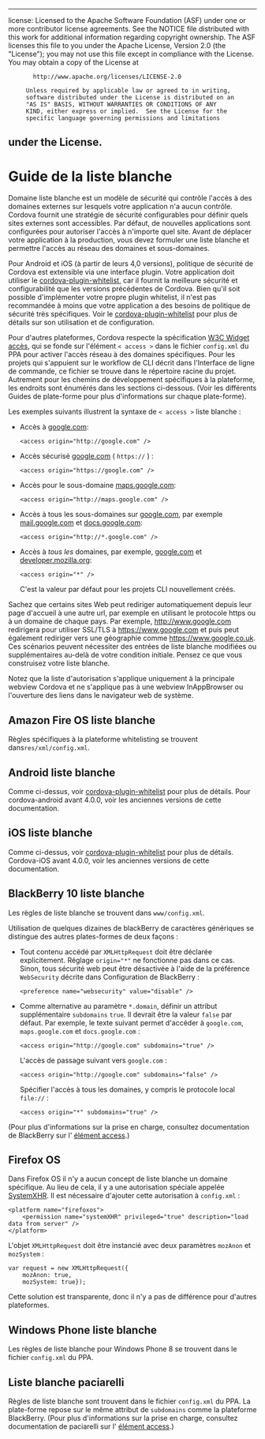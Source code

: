 * * *

license: Licensed to the Apache Software Foundation (ASF) under one or more contributor license agreements. See the NOTICE file distributed with this work for additional information regarding copyright ownership. The ASF licenses this file to you under the Apache License, Version 2.0 (the "License"); you may not use this file except in compliance with the License. You may obtain a copy of the License at

           http://www.apache.org/licenses/LICENSE-2.0
    
         Unless required by applicable law or agreed to in writing,
         software distributed under the License is distributed on an
         "AS IS" BASIS, WITHOUT WARRANTIES OR CONDITIONS OF ANY
         KIND, either express or implied.  See the License for the
         specific language governing permissions and limitations
    

## under the License.

# Guide de la liste blanche

Domaine liste blanche est un modèle de sécurité qui contrôle l'accès à des domaines externes sur lesquels votre application n'a aucun contrôle. Cordova fournit une stratégie de sécurité configurables pour définir quels sites externes sont accessibles. Par défaut, de nouvelles applications sont configurées pour autoriser l'accès à n'importe quel site. Avant de déplacer votre application à la production, vous devez formuler une liste blanche et permettre l'accès au réseau des domaines et sous-domaines.

Pour Android et iOS (à partir de leurs 4,0 versions), politique de sécurité de Cordova est extensible via une interface plugin. Votre application doit utiliser le [cordova-plugin-whitelist][1], car il fournit la meilleure sécurité et configurabilité que les versions précédentes de Cordova. Bien qu'il soit possible d'implémenter votre propre plugin whitelist, il n'est pas recommandée à moins que votre application a des besoins de politique de sécurité très spécifiques. Voir le [cordova-plugin-whitelist][1] pour plus de détails sur son utilisation et de configuration.

 [1]: https://github.com/apache/cordova-plugin-whitelist

Pour d'autres plateformes, Cordova respecte la spécification [W3C Widget accès][2], qui se fonde sur l'élément `< access >` dans le fichier `config.xml` du PPA pour activer l'accès réseau à des domaines spécifiques. Pour les projets qui s'appuient sur le workflow de CLI décrit dans l'Interface de ligne de commande, ce fichier se trouve dans le répertoire racine du projet. Autrement pour les chemins de développement spécifiques à la plateforme, les endroits sont énumérés dans les sections ci-dessous. (Voir les différents Guides de plate-forme pour plus d'informations sur chaque plate-forme).

 [2]: http://www.w3.org/TR/widgets-access/

Les exemples suivants illustrent la syntaxe de `< access >` liste blanche :

*   Accès à [google.com][3]:
    
        <access origin="http://google.com" />
        

*   Accès sécurisé [google.com][4] ( `https://` ) :
    
        <access origin="https://google.com" />
        

*   Accès pour le sous-domaine [maps.google.com][5]:
    
        <access origin="http://maps.google.com" />
        

*   Accès à tous les sous-domaines sur [google.com][3], par exemple [mail.google.com][6] et [docs.google.com][7]:
    
        <access origin="http://*.google.com" />
        

*   Accès à *tous les* domaines, par exemple, [google.com][3] et [developer.mozilla.org][8]:
    
        <access origin="*" />
        
    
    C'est la valeur par défaut pour les projets CLI nouvellement créés.

 [3]: http://google.com
 [4]: https://google.com
 [5]: http://maps.google.com
 [6]: http://mail.google.com
 [7]: http://docs.google.com
 [8]: http://developer.mozilla.org

Sachez que certains sites Web peut rediriger automatiquement depuis leur page d'accueil à une autre url, par exemple en utilisant le protocole https ou à un domaine de chaque pays. Par exemple, http://www.google.com redirigera pour utiliser SSL/TLS à https://www.google.com et puis peut également rediriger vers une géographie comme https://www.google.co.uk. Ces scénarios peuvent nécessiter des entrées de liste blanche modifiées ou supplémentaires au-delà de votre condition initiale. Pensez ce que vous construisez votre liste blanche.

Notez que la liste d'autorisation s'applique uniquement à la principale webview Cordova et ne s'applique pas à une webview InAppBrowser ou l'ouverture des liens dans le navigateur web de système.

## Amazon Fire OS liste blanche

Règles spécifiques à la plateforme whitelisting se trouvent dans`res/xml/config.xml`.

## Android liste blanche

Comme ci-dessus, voir [cordova-plugin-whitelist][1] pour plus de détails. Pour cordova-android avant 4.0.0, voir les anciennes versions de cette documentation.

## iOS liste blanche

Comme ci-dessus, voir [cordova-plugin-whitelist][1] pour plus de détails. Cordova-iOS avant 4.0.0, voir les anciennes versions de cette documentation.

## BlackBerry 10 liste blanche

Les règles de liste blanche se trouvent dans `www/config.xml`.

Utilisation de quelques dizaines de blackBerry de caractères génériques se distingue des autres plates-formes de deux façons :

*   Tout contenu accédé par `XMLHttpRequest` doit être déclarée explicitement. Réglage `origin="*"` ne fonctionne pas dans ce cas. Sinon, tous sécurité web peut être désactivée à l'aide de la préférence `WebSecurity` décrite dans Configuration de BlackBerry :
    
        <preference name="websecurity" value="disable" />
        

*   Comme alternative au paramètre `*.domain`, définir un attribut supplémentaire `subdomains` `true`. Il devrait être la valeur `false` par défaut. Par exemple, le texte suivant permet d'accéder à `google.com`, `maps.google.com` et `docs.google.com` :
    
        <access origin="http://google.com" subdomains="true" />
        
    
    L'accès de passage suivant vers `google.com` :
    
        <access origin="http://google.com" subdomains="false" />
        
    
    Spécifier l'accès à tous les domaines, y compris le protocole local `file://` :
    
        <access origin="*" subdomains="true" />
        

(Pour plus d'informations sur la prise en charge, consultez documentation de BlackBerry sur l' [élément access][9].)

 [9]: https://developer.blackberry.com/html5/documentation/ww_developing/Access_element_834677_11.html

## Firefox OS

Dans Firefox OS il n'y a aucun concept de liste blanche un domaine spécifique. Au lieu de cela, il y a une autorisation spéciale appelée [SystemXHR][10]. Il est nécessaire d'ajouter cette autorisation à `config.xml` :

 [10]: https://developer.mozilla.org/en-US/docs/Web/API/XMLHttpRequest#Permissions

    <platform name="firefoxos">
        <permission name="systemXHR" privileged="true" description="load data from server" />
    </platform>
    

L'objet `XMLHttpRequest` doit être instancié avec deux paramètres `mozAnon` et `mozSystem` :

    var request = new XMLHttpRequest({
        mozAnon: true,
        mozSystem: true});
    

Cette solution est transparente, donc il n'y a pas de différence pour d'autres plateformes.

## Windows Phone liste blanche

Les règles de liste blanche pour Windows Phone 8 se trouvent dans le fichier `config.xml` du PPA.

## Liste blanche paciarelli

Règles de liste blanche sont trouvent dans le fichier `config.xml` du PPA. La plate-forme repose sur le même attribut de `subdomains` comme la plateforme BlackBerry. (Pour plus d'informations sur la prise en charge, consultez documentation de paciarelli sur l' [élément access][11].)

 [11]: https://developer.tizen.org/help/index.jsp?topic=%2Forg.tizen.web.appprogramming%2Fhtml%2Fide_sdk_tools%2Fconfig_editor_w3celements.htm